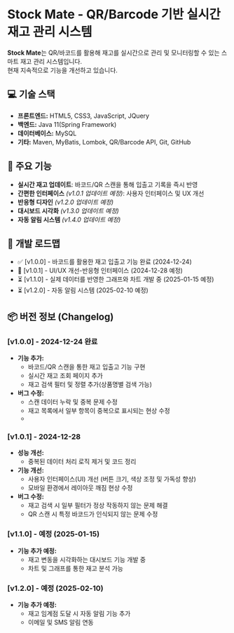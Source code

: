 # Stock Mate - QR/Barcode 기반 실시간 재고 관리 시스템

**Stock Mate**는 QR/바코드를 활용해 재고를 실시간으로 관리 및 모니터링할 수 있는 스마트 재고 관리 시스템입니다.  
현재 지속적으로 기능을 개선하고 있습니다.

## 💻 기술 스택
- **프론트엔드:** HTML5, CSS3, JavaScript, JQuery  
- **백엔드:** Java 11(Spring Framework)  
- **데이터베이스:** MySQL
- **기타:** Maven, MyBatis, Lombok, QR/Barcode API, Git, GitHub

## 🚀 주요 기능
- **실시간 재고 업데이트**: 바코드/QR 스캔을 통해 입출고 기록을 즉시 반영
- **간편한 인터페이스** *(v1.0.1 업데이트 예정)*: 사용자 인터페이스 및 UX 개선
- **반응형 디자인** *(v1.2.0 업데이트 예정)*
- **대시보드 시각화** *(v1.3.0 업데이트 예정)*
- **자동 알림 시스템** *(v1.4.0 업데이트 예정)*

## 📅 개발 로드맵
- ✅ [v1.0.0] - 바코드를 활용한 재고 입출고 기능 완료 (2024-12-24)  
- 🚧 [v1.0.1] - UI/UX 개선-반응형 인터페이스 (2024-12-28 예정)  
- ⏳ [v1.1.0] - 실제 데이터를 반영한 그래프와 차트 개발 중 (2025-01-15 예정)  
- ⏳ [v1.2.0] - 자동 알림 시스템 (2025-02-10 예정)  


## 📦 버전 정보 (Changelog)

### [v1.0.0] - 2024-12-24 완료
- **기능 추가:**
  - 바코드/QR 스캔을 통한 재고 입출고 기능 구현
  - 실시간 재고 조회 페이지 추가
  - 재고 검색 필터 및 정렬 추가(상품명별 검색 가능)  
- **버그 수정:**  
  - 스캔 데이터 누락 및 중복 문제 수정  
  - 재고 목록에서 일부 항목이 중복으로 표시되는 현상 수정
  - 
### [v1.0.1] - 2024-12-28
- **성능 개선:**  
  - 중복된 데이터 처리 로직 제거 및 코드 정리  
- **기능 개선:**  
  - 사용자 인터페이스(UI) 개선 (버튼 크기, 색상 조정 및 가독성 향상)  
  - 모바일 환경에서 레이아웃 깨짐 현상 수정  
- **버그 수정:**  
  - 재고 검색 시 일부 필터가 정상 작동하지 않는 문제 해결  
  - QR 스캔 시 특정 바코드가 인식되지 않는 문제 수정  

### [v1.1.0] - 예정 (2025-01-15)
- **기능 추가 예정:**  
  - 재고 변동을 시각화하는 대시보드 기능 개발 중  
  - 차트 및 그래프를 통한 재고 분석 가능  


### [v1.2.0] - 예정 (2025-02-10)
- **기능 추가 예정:**  
  - 재고 임계점 도달 시 자동 알림 기능 추가  
  - 이메일 및 SMS 알림 연동  
 

